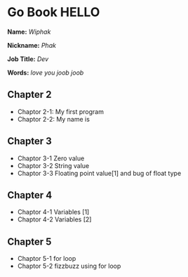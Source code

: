 # Go Book HELLO

**Name:** *Wiphak*

**Nickname:** *Phak*

**Job Title:** *Dev*

**Words:** *love you joob joob* 
## Chapter 2

 * Chaptor 2-1: My first program
 * Chaptor 2-2: My name is

## Chapter 3

 * Chaptor 3-1 Zero value
 * Chaptor 3-2 String value
 * Chaptor 3-3 Floating point value[1] and bug of float type

## Chapter 4

 * Chaptor 4-1 Variables [1]
 * Chaptor 4-2 Variables [2]

## Chapter 5

 * Chaptor 5-1 for loop
 * Chaptor 5-2 fizzbuzz using for loop
 
 